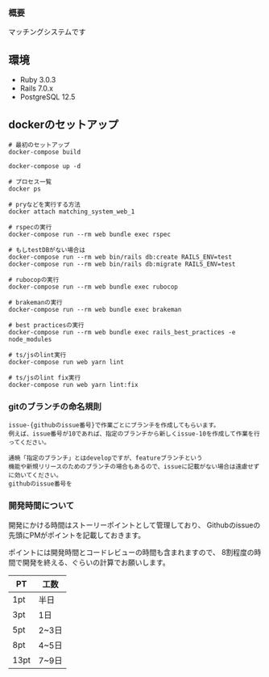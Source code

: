 ### 概要
マッチングシステムです

## 環境
- Ruby 3.0.3
- Rails 7.0.x
- PostgreSQL 12.5

## dockerのセットアップ
```
# 最初のセットアップ
docker-compose build

docker-compose up -d

# プロセス一覧
docker ps

# pryなどを実行する方法
docker attach matching_system_web_1

# rspecの実行
docker-compose run --rm web bundle exec rspec

# もしtestDBがない場合は
docker-compose run --rm web bin/rails db:create RAILS_ENV=test
docker-compose run --rm web bin/rails db:migrate RAILS_ENV=test

# rubocopの実行
docker-compose run --rm web bundle exec rubocop

# brakemanの実行
docker-compose run --rm web bundle exec brakeman

# best practicesの実行
docker-compose run --rm web bundle exec rails_best_practices -e node_modules

# ts/jsのlint実行
docker-compose run web yarn lint

# ts/jsのlint fix実行
docker-compose run web yarn lint:fix
```

### gitのブランチの命名規則
```
issue-{githubのissue番号}で作業ごとにブランチを作成してもらいます。
例えば、issue番号が10であれば、指定のブランチから新しくissue-10を作成して作業を行ってください。

通暁「指定のブランチ」とはdevelopですが、featureブランチという
機能や新規リリースのためのブランチの場合もあるので、issueに記載がない場合は遠慮せずに効いてください。
githubのissue番号を
```

### 開発時間について
開発にかける時間はストーリーポイントとして管理しており、
Githubのissueの先頭にPMがポイントを記載しておきます。

ポイントには開発時間とコードレビューの時間も含まれますので、
8割程度の時間で開発を終える、ぐらいの計算でお願いします。

PT  | 工数
--- | ---
1pt | 半日
3pt | 1日
5pt | 2~3日
8pt | 4~5日
13pt | 7~9日

